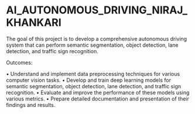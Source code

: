 # AI_AUTONOMOUS_DRIVING_NIRAJ_KHANKARI
The goal of this project is to develop a comprehensive autonomous driving system that can perform semantic segmentation, object detection, lane detection, and traffic sign recognition.

Outcomes:

• Understand and implement data preprocessing techniques for various computer vision tasks.
• Develop and train deep learning models for semantic segmentation, object detection, lane detection, and traffic sign recognition.
• Evaluate and improve the performance of these models using various metrics.
• Prepare detailed documentation and presentation of their findings and results.
